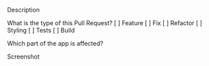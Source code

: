 Description

What is the type of this Pull Request?
[ ] Feature
[ ] Fix
[ ] Refactor
[ ] Styling
[ ] Tests
[ ] Build

Which part of the app is affected?

Screenshot
